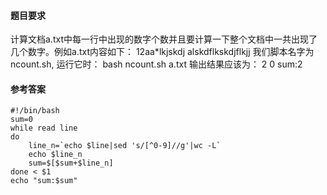 #### 题目要求
计算文档a.txt中每一行中出现的数字个数并且要计算一下整个文档中一共出现了几个数字。例如a.txt内容如下：
12aa*lkjskdj
alskdflkskdjflkjj
我们脚本名字为 ncount.sh, 运行它时：
bash ncount.sh a.txt
输出结果应该为：
2
0
sum:2

#### 参考答案
```
#!/bin/bash
sum=0
while read line
do
    line_n=`echo $line|sed 's/[^0-9]//g'|wc -L`
    echo $line_n
    sum=$[$sum+$line_n]
done < $1
echo "sum:$sum"

```